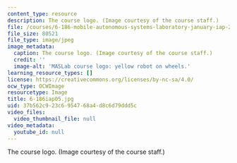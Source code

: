 ```yaml
---
content_type: resource
description: The course logo. (Image courtesy of the course staff.)
file: /courses/6-186-mobile-autonomous-systems-laboratory-january-iap-2005/37b562c923c6954768a4d8c6d79ddd5c_6-186iap05.jpg
file_size: 80521
file_type: image/jpeg
image_metadata:
  caption: The course logo. (Image courtesy of the course staff.)
  credit: ''
  image-alt: 'MASLab course logo: yellow robot on wheels.'
learning_resource_types: []
license: https://creativecommons.org/licenses/by-nc-sa/4.0/
ocw_type: OCWImage
resourcetype: Image
title: 6-186iap05.jpg
uid: 37b562c9-23c6-9547-68a4-d8c6d79ddd5c
video_files:
  video_thumbnail_file: null
video_metadata:
  youtube_id: null
---
```

The course logo. (Image courtesy of the course staff.)